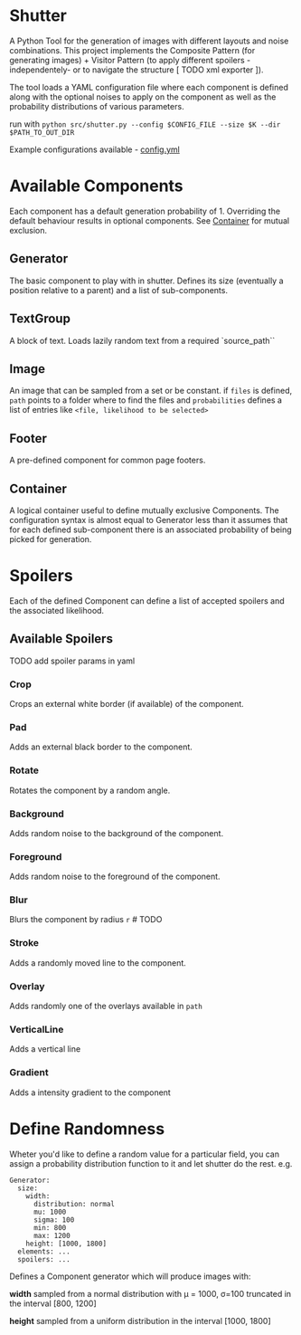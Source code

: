 # Shutter


A Python Tool for the generation of images with different layouts and noise combinations.
This project implements the Composite Pattern (for generating images) + Visitor Pattern (to apply different spoilers -independentely- or to navigate the structure [ TODO xml exporter ]).

The tool loads a YAML configuration file where each component is defined along with the optional noises to apply on the component as well as the probability distributions of various parameters.

run with `python src/shutter.py --config $CONFIG_FILE --size $K --dir $PATH_TO_OUT_DIR`

Example configurations available - [config.yml](configs/config-2.yml)
# Available Components
Each component has a default generation probability of 1. Overriding the default behaviour results in optional components.
See [Container](#container) for mutual exclusion.

## Generator
The basic component to play with in shutter. Defines its size (eventually a position relative to a parent) and a list of sub-components.

## TextGroup
A block of text. Loads lazily random text from a required `source_path``

## Image
An image that can be sampled from a set or be constant. if `files` is defined, `path` points to a folder where to find the files and `probabilities` defines a list of entries like `<file, likelihood to be selected>`

## Footer
A pre-defined component for common page footers.

## Container
A logical container useful to define mutually exclusive Components. The configuration syntax is almost equal to Generator less than it assumes that for each defined sub-component there is an associated probability of being picked for generation.


# Spoilers

Each of the defined Component can define a list of accepted spoilers and the associated likelihood.

## Available Spoilers
TODO add spoiler params in yaml  
### Crop
Crops an external white border (if available) of the component.

### Pad
Adds an external black border to the component.

### Rotate
Rotates the component by a random angle.

### Background
Adds random noise to the background of the component.

### Foreground
Adds random noise to the foreground of the component.

### Blur
Blurs the component by radius `r` # TODO

### Stroke
Adds a randomly moved line to the component.

### Overlay
Adds randomly one of the overlays available in `path` 
### VerticalLine
Adds a vertical line 
### Gradient
Adds a intensity gradient to the component

# Define Randomness
Wheter you'd like to define a random value for a particular field, you can assign a probability distribution function to it and let shutter do the rest.  e.g.
```
Generator:
  size:
    width: 
      distribution: normal
      mu: 1000
      sigma: 100
      min: 800
      max: 1200
    height: [1000, 1800]
  elements: ...
  spoilers: ...
```

Defines a Component generator which will produce images with:

**width** sampled from a normal distribution with μ = 1000, σ=100 truncated in the interval [800, 1200]

**height** sampled from a uniform distribution in the interval [1000, 1800]

